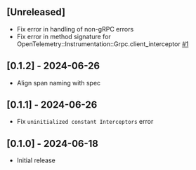 ## [Unreleased]

- Fix error in handling of non-gRPC errors
- Fix error in method signature for OpenTelemetry::Instrumentation::Grpc.client_interceptor [#1](https://github.com/hibachrach/opentelemetry-instrumentation-grpc/pull/1)

## [0.1.2] - 2024-06-26

- Align span naming with spec

## [0.1.1] - 2024-06-26

- Fix `uninitialized constant Interceptors` error

## [0.1.0] - 2024-06-18

- Initial release

